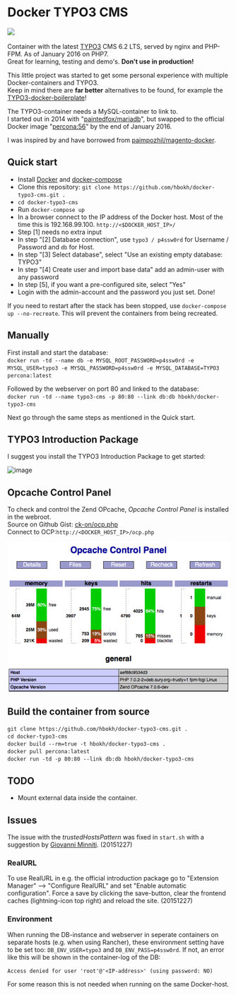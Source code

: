 # Docker TYPO3 CMS

[![](https://images.microbadger.com/badges/image/hbokh/docker-typo3-cms.svg)](https://microbadger.com/images/hbokh/docker-typo3-cms "Get your own image badge on microbadger.com")

Container with the latest [TYPO3](http://typo3.org/typo3-cms/) CMS 6.2 LTS, served by nginx and PHP-FPM. As of January 2016 on PHP7.  
Great for learning, testing and demo's. **Don't use in production!**

This little project was started to get some personal experience with multiple Docker-containers and TYPO3.   
Keep in mind there are **far better** alternatives to be found, for example the [TYPO3-docker-boilerplate](https://github.com/webdevops/TYPO3-docker-boilerplate)!

The TYPO3-container needs a MySQL-container to link to.  
I started out in 2014 with "[paintedfox/mariadb](https://registry.hub.docker.com/u/paintedfox/mariadb/)", but swapped to the official Docker image "[percona:56](https://hub.docker.com/_/percona/)" by the end of January 2016.

I was inspired by and have borrowed from [paimpozhil/magento-docker](https://registry.hub.docker.com/u/paimpozhil/magento-docker/).

## Quick start

- Install [Docker](https://docs.docker.com/engine/installation/) and [docker-compose](http://docs.docker.com/compose/install/#install-compose)
- Clone this repository: `git clone https://github.com/hbokh/docker-typo3-cms.git .`  
- `cd docker-typo3-cms`
- Run `docker-compose up`
- In a browser connect to the IP address of the Docker host. Most of the time this is 192.168.99.100. `http://<$DOCKER_HOST_IP>/`
- Step [1] needs no extra input
- In step "[2] Database connection", use `typo3 / p4ssw0rd` for Username / Password and `db` for Host.
- In step "[3] Select database", select "Use an existing empty database: TYPO3"
- In step "[4] Create user and import base data" add an admin-user with any password
- In step [5], if you want a pre-configured site, select "Yes"
- Login with the admin-account and the password you just set. Done!

If you need to restart after the stack has been stopped, use `docker-compose up --no-recreate`. This will prevent the containers from being recreated.

## Manually

First install and start the database:  
`docker run -td --name db -e MYSQL_ROOT_PASSWORD=p4ssw0rd -e MYSQL_USER=typo3 -e MYSQL_PASSWORD=p4ssw0rd -e MYSQL_DATABASE=TYPO3 percona:latest`

Followed by the webserver on port 80 and linked to the database:  
`docker run -td --name typo3-cms -p 80:80 --link db:db hbokh/docker-typo3-cms`

Next go through the same steps as mentioned in the Quick start.

## TYPO3 Introduction Package

I suggest you install the TYPO3 Introduction Package to get started:

![image](https://github.com/hbokh/docker-typo3-cms/raw/master/TYPO3_introduction.png)

## Opcache Control Panel

To check and control the Zend OPcache, *Opcache Control Panel* is installed in the webroot.  
Source on Github Gist: [ck-on/ocp.php](https://gist.github.com/ck-on/4959032/?ocp.php)  
Connect to OCP:`http://<DOCKER_HOST_IP>/ocp.php`  

![image](https://github.com/hbokh/docker-typo3-cms/raw/master/Opcache_Control_Panel.png)


## Build the container from source

`git clone https://github.com/hbokh/docker-typo3-cms.git .`  
`cd docker-typo3-cms`  
`docker build --rm=true -t hbokh/docker-typo3-cms .`  
`docker pull percona:latest`  
`docker run -td -p 80:80 --link db:db hbokh/docker-typo3-cms`

## TODO

- Mount external data inside the container.

## Issues

The issue with the *trustedHostsPattern* was fixed in `start.sh` with a suggestion by [Giovanni Minniti](https://github.com/giminni). (20151227)

### RealURL

To use RealURL in e.g. the official introduction package go to "Extension Manager" --> "Configure RealURL" and set "Enable automatic configuration". Force a save by clicking the save-button, clear the frontend caches (lightning-icon top right) and reload the site. (20151227)

### Environment

When running the DB-instance and webserver in seperate containers on separate hosts (e.g. when using Rancher), these environment setting have to be set too: `DB_ENV_USER=typo3` and `DB_ENV_PASS=p4ssw0rd`. If not, an error like this will be shown in the container-log of the DB:

    Access denied for user 'root'@'<IP-address>' (using password: NO)

For some reason this is not needed when running on the same Docker-host.
